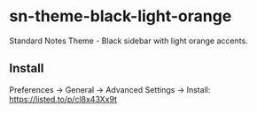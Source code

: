 # sn-theme-black-light-orange
Standard Notes Theme - Black sidebar with light orange accents.

## Install

Preferences → General → Advanced Settings → Install: https://listed.to/p/cl8x43Xx9t